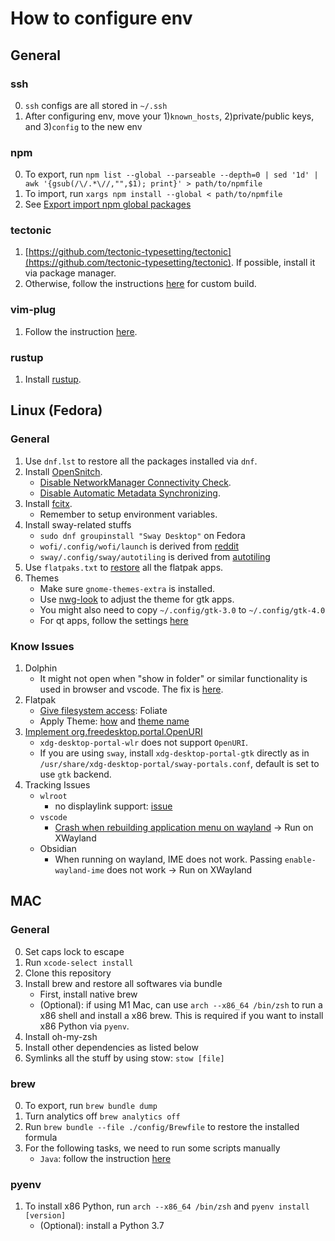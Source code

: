 # How to configure env

## General

### ssh

0. `ssh` configs are all stored in `~/.ssh`
1. After configuring env, move your 1)`known_hosts`, 2)private/public keys, and 3)`config` to the new env

### npm

0. To export, run `npm list --global --parseable --depth=0 | sed '1d' | awk '{gsub(/\/.*\//,"",$1); print}' > path/to/npmfile`
1. To import, run `xargs npm install --global < path/to/npmfile`
2. See [Export import npm global packages](https://stackoverflow.com/a/41199625)

### tectonic

1. [https://github.com/tectonic-typesetting/tectonic](https://github.com/tectonic-typesetting/tectonic). If possible, install it via package manager.
2. Otherwise, follow the instructions [here](https://tectonic-typesetting.github.io/book/latest/howto/build-tectonic/index.html) for custom build.

### vim-plug

1. Follow the instruction [here](https://github.com/junegunn/vim-plug).

### rustup

1. Install [rustup](https://www.rust-lang.org/tools/install).


## Linux (Fedora)

### General

1. Use `dnf.lst` to restore all the packages installed via `dnf`.
2. Install [OpenSnitch](https://github.com/evilsocket/opensnitch).
    - [Disable NetworkManager Connectivity Check](https://www.reddit.com/r/Fedora/comments/6jk62f/how_can_i_stop_fedora_from_contacting/).
    - [Disable Automatic Metadata Synchronizing](https://www.reddit.com/r/Fedora/comments/p10a5o/comment/j5ysqw1/).
3. Install [fcitx](https://wiki.archlinux.org/title/Fcitx).
    - Remember to setup environment variables.
4. Install sway-related stuffs
    - `sudo dnf groupinstall "Sway Desktop"` on Fedora
    - `wofi/.config/wofi/launch` is derived from [reddit](https://www.reddit.com/r/swaywm/comments/krd0sq/comment/gib6z73/?utm_source=share&utm_medium=web3x&utm_name=web3xcss&utm_term=1&utm_content=share_button)
    - `sway/.config/sway/autotiling` is derived from [autotiling](https://github.com/nwg-piotr/autotiling)
5. Use `flatpaks.txt` to [restore](https://www.reddit.com/r/linux/comments/u3wcm7/easy_flatpak_apps_backupinstallation/) all the flatpak apps.
6. Themes
    - Make sure `gnome-themes-extra` is installed.
    - Use [nwg-look](https://github.com/nwg-piotr/nwg-look) to adjust the theme for gtk apps.
    - You might also need to copy `~/.config/gtk-3.0` to `~/.config/gtk-4.0`
    - For qt apps, follow the settings [here](https://unix.stackexchange.com/questions/502722/dolphin-background-and-font-color-are-both-white/683366#683366)


### Know Issues

1. Dolphin
    - It might not open when "show in folder" or similar functionality is used in browser and vscode. The fix is [here](https://www.reddit.com/r/hyprland/comments/18ds4gd/dolphinfile_manager_does_not_open_when_show_in/).
2. Flatpak
    - [Give filesystem access](https://davejansen.com/give-full-filesystem-access-to-flatpak-installed-applications/): Foliate
    - Apply Theme: [how](https://itsfoss.com/flatpak-app-apply-theme/) and [theme name](https://unix.stackexchange.com/questions/14129/gtk-enable-set-dark-theme-on-a-per-application-basis)
3. [Implement org.freedesktop.portal.OpenURI](https://github.com/emersion/xdg-desktop-portal-wlr/issues/42)
    - `xdg-desktop-portal-wlr` does not support `OpenURI`.
    - If you are using `sway`, install `xdg-desktop-portal-gtk` directly as in `/usr/share/xdg-desktop-portal/sway-portals.conf`, default is set to use `gtk` backend.
4. Tracking Issues
    - `wlroot`
        - no displaylink support: [issue](https://gitlab.freedesktop.org/wlroots/wlroots/-/issues/1823)
    - `vscode`
        - [Crash when rebuilding application menu on wayland](https://github.com/microsoft/vscode/issues/184124) -> Run on XWayland
    - Obsidian
        - When running on wayland, IME does not work. Passing `enable-wayland-ime` does not work -> Run on XWayland


## MAC

### General

0. Set caps lock to escape
1. Run `xcode-select install`
2. Clone this repository
3. Install brew and restore all softwares via bundle
    - First, install native brew
    - (Optional): if using M1 Mac, can use `arch --x86_64 /bin/zsh` to run a x86 shell and install a x86 brew.
        This is required if you want to install x86 Python via `pyenv`.
4. Install oh-my-zsh
5. Install other dependencies as listed below
6. Symlinks all the stuff by using stow: `stow [file]`

### brew

0. To export, run `brew bundle dump`
1. Turn analytics off `brew analytics off`
2. Run `brew bundle --file ./config/Brewfile` to restore the installed formula
3. For the following tasks, we need to run some scripts manually
    - `Java`: follow the instruction [here](https://formulae.brew.sh/formula/openjdk@17)

### pyenv

1. To install x86 Python, run `arch --x86_64 /bin/zsh` and `pyenv install [version]`
    - (Optional): install a Python 3.7